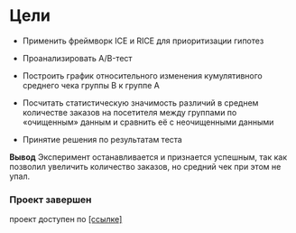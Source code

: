 
# Цели 
* Применить фреймворк ICE и RICE для приоритизации гипотез

* Проанализировать A/B-тест

* Построить график относительного изменения кумулятивного среднего чека группы B к группе A


* Посчитать статистическую значимость различий в среднем количестве заказов на посетителя между группами по «очищенным» данным и сравнить её с неочищенными данными

* Принятие решения по результатам теста



**Вывод** 
Эксперимент останавливается и признается успешным, так как позволил увеличить количество заказов, но средний чек при этом не упал.

### Проект завершен

проект доступен по [[ссылке]](https://nbviewer.org/github/Sergey-Tischenko/data_analysis/blob/4ab14819262ef666e226d5b1403d40bd9de027d3/business_indicators/business.ipynb)
